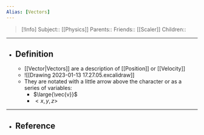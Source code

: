 ```yaml
---
Alias: [Vectors]
---
```

> [!Info]
> Subject:: [[Physics]]
> Parents:: 
> Friends:: [[Scaler]]
> Children:: 
---
- ## Definition
	- [[Vector|Vectors]] are a description of [[Position]] or [[Velocity]]
	- ![[Drawing 2023-01-13 17.27.05.excalidraw]]
	- They are notated with a little arrow above the character or as a series of variables:
		- $\large{\vec{v}}$
		- $<x,y,z>$
---
- ## Reference